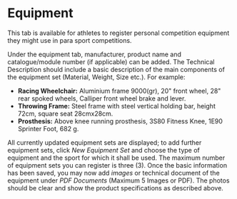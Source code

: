 # Equipment

This tab is available for athletes to register personal competition equipment they might use in para sport competitions.

Under the equipment tab, manufacturer, product name and catalogue/module number (if applicable) can be added. The Technical 
Description should include a basic description of the main components of the equipment set (Material, Weight, Size etc.). 
For example:
- **Racing Wheelchair:** Aluminium frame 9000(gr), 20" front wheel, 28" rear spoked wheels, Calliper front wheel brake and lever.
- **Throwing Frame:** Steel frame with steel vertical holding bar, height 72cm, square seat 28cmx28cm.
- **Prosthesis:** Above knee running prosthesis, 3S80 Fitness Knee, 1E90 Sprinter Foot, 682 g.

All currently updated equipment sets are displayed; to add further equipment sets, click *New Equipment Set* and choose the type 
of equipment and the sport for which it shall be used. The maximum number of equipment sets you can register is three (3).
Once the basic information has been saved, you may now add *images* or technical document of the equipment under *PDF Documents* 
(Maximum 5 Images or PDF). The photos should be clear and show the product specifications as described above.